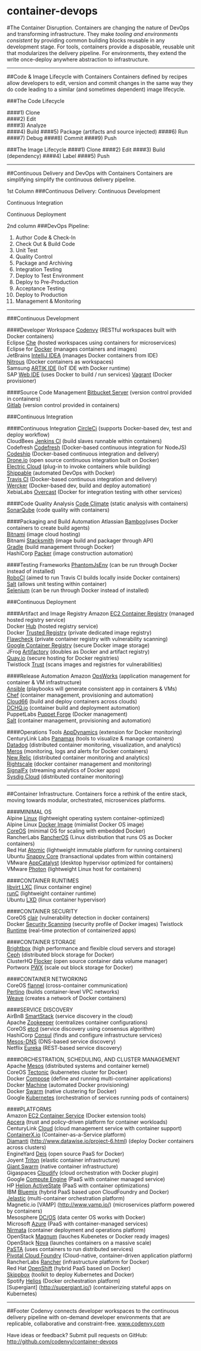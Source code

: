 ﻿# container-devops

#The Container Disruption.
Containers are changing the nature of DevOps and transforming infrastructure. They make *tooling and environments consistent* by providing common building blocks reusable in any development stage. For tools, containers provide a disposable, reusable unit that modularizes the delivery pipeline.  For environments, they extend the write once-deploy anywhere abstraction to infrastructure. 

----------------------------------------------------------------------

##Code & Image Lifecycle with Containers
Containers defined by recipes allow developers to edit, version and commit changes in the same way they do code leading to a similar (and sometimes dependent) image lifecycle.

###The Code Lifecycle

####1) Clone  
####2) Edit  
####3) Analyze  
####4) Build
####5) Package (artifacts and source injected)
####6) Run
####7) Debug
####8) Commit
####9) Push

###The Image Lifecycle
####1) Clone
####2) Edit
####3) Build (dependency)
####4) Label
####5) Push

----------------------------------------------------------------------

##Continuous Delivery and DevOps with Containers
Containers are simplifying simplify the continuous delivery pipeline.

1st Column
###Continuous Delivery:
Continuous Development

Continuous Integration

Continuous Deployment


2nd column
###DevOps Pipeline:
1. Author Code & Check-In
2. Check Out & Build Code
3. Unit Test
4. Quality Control
5. Package and Archiving
6. Integration Testing
7. Deploy to Test Environment
8. Deploy to Pre-Production
9. Acceptance Testing
10. Deploy to Production
11. Management & Monitoring

----------------------------------------------------------------------

###Continuous Development

####Developer Workspace
[Codenvy](https://codenvy.com/) (RESTful workspaces built with Docker containers)  
Eclipse [Che](http://www.eclipse.org/che/) (hosted workspaces using containers for microservices)  
Eclipse for [Docker](https://www.eclipse.org/community/eclipse_newsletter/2015/june/article3.php) (manages containers and images)  
JetBrains [IntelliJ IDEA](https://www.jetbrains.com/idea/) (manages Docker containers from IDE)  
[Nitrous](https://pro.nitrous.io/) (Docker containers as workspaces)  
Samsung [ARTIK IDE](https://www.eclipse.org/che/artik/) (IoT IDE with Docker runtime)  
SAP [Web IDE](https://hcp.sap.com/try.html) (uses Docker to build / run services)
[Vagrant](https://www.vagrantup.com/docs/provisioning/docker.html) (Docker provisioner)  

####Source Code Management
[Bitbucket Server](https://bitbucket.org/atlassian/docker-atlassian-bitbucket-server) (version control provided in containers)  
[Gitlab](http://doc.gitlab.com/omnibus/docker/) (version control provided in containers)  

###Continuous Integration

####Continuous Integration
[CircleCi](https://circleci.com/docs/docker) (supports Docker-based dev, test and deploy workflow)  
CloudBees [Jenkins CI](https://www.cloudbees.com/jenkins/about/code-quality-analysis) (build slaves runnable within  containers)  
Codefresh [Codefresh](http://codefresh.io/) (Docker-based continuous integration for NodeJS)  
[Codeship](https://codeship.com) (Docker-based continuous integration and delivery)  
[Drone.io](https://drone.io/) (open source continuous integration built on Docker)  
[Electric Cloud](http://electric-cloud.com/plugins/directory/p/docker/) (plug-in to invoke containers while building)  
[Shippable](https://app.shippable.com/) (automated DevOps with Docker)  
[Travis CI](https://travis-ci.org) (Docker-based continuous integration and delivery)  
[Wercker](http://wercker.com/) (Docker-based dev, build and deploy automation)  
XebiaLabs [Overcast](https://github.com/xebialabs/overcast) (Docker for integration testing with other services)  

####Code Quality Analysis
[Code Climate](https://codeclimate.com/) (static analysis with containers)  
[SonarQube](http://www.sonarqube.org/) (code quality with containers)  

####Packaging and Build Automation
Atlassian [Bamboo](https://www.atlassian.com/software/bamboo)(uses Docker containers to create build agents)  
[Bitnami](https://bitnami.com/) (image cloud hosting)  
Bitnami [Stacksmith](https://stacksmith.bitnami.com/) (image build and packager through API)  
[Gradle](https://gradle.org) (build management through Docker)  
HashiCorp [Packer](https://www.packer.io/) (image construction automation)  

####Testing Frameworks
[PhantomJsEnv](https://github.com/Codeception/PhantomJsEnv) (can be run through Docker instead of installed)  
[RoboCI](https://github.com/Codegyre/RoboCI) (aimed to run Travis CI builds locally inside Docker containers)  
[Salt](http://docs.saltstack.com/en/latest/ref/states/all/salt.states.dockerio.html) (allows unit testing within container)  
[Selenium](https://github.com/Codeception/SeleniumEnv) (can be run through Docker instead of installed)  


###Continuous Deployment

####Artifact and Image Registry
Amazon [EC2 Container Registry](https://aws.amazon.com/ecr/) (managed hosted registry service)  
Docker [Hub](https://hub.docker.com/) (hosted registry service)  
Docker [Trusted Registry](https://docs.docker.com/docker-trusted-registry/) (private dedicated image registry)  
[Flawcheck](https://flawcheck.com/) (private container registry with vulnerability scanning)  
[Google Container Registry](https://cloud.google.com/container-registry/) (secure Docker image storage)  
JFrog [Artifactory](http://www.jfrog.com/confluence/display/RTF/Docker+Repositories) (doubles as Docker and artifact registry)  
[Quay.io](https://quay.io/plans/) (secure hosting for Docker registries)  
Twistlock [Trust](https://www.twistlock.com/trust/) (scans images and registries for vulnerabilities)

####Release Automation
Amazon [OpsWorks](http://aws.amazon.com/opsworks/) (application management for container & VM infrastructure)  
[Ansible](http://www.ansible.com/docker) (playbooks will generate consistent app in containers & VMs)  
[Chef](https://www.chef.io/solutions/containers/) (container management, provisioning and automation)  
[Cloud66](http://www.cloud66.com/home) (build and deploy containers across clouds)  
[DCHQ.io](https://www.dchq.io/landing/index.html) (container build and deployment automation)  
PuppetLabs [Puppet Forge](https://forge.puppetlabs.com/tags/docker) (Docker management)  
[Salt](http://docs.saltstack.com/en/latest/ref/states/all/salt.states.dockerio.html) (container management, provisioning and automation)  

####Operations Tools
[AppDynamics](http://community.appdynamics.com/t5/eXchange-Community-AppDynamics/Docker-Monitoring-Extension/idi-p/14749) (extension for Docker monitoring)  
CenturyLink Labs [Panamax](http://panamax.io/) (tools to visualize & manage containers)  
[Datadog](https://www.datadoghq.com/blog/datadog-docker-etp/) (distributed container monitoring, visualization, and analytics)  
[Meros](https://meros.io/) (monitoring, logs and alerts for Docker containers)  
[New Relic](https://blog.newrelic.com/2015/05/06/docker-support-2/) (distributed container monitoring and analytics)  
[Rightscale](http://www.rightscale.com/blog/rightscale-news/announcing-docker-container-management-rightscale) (docker container management and monitoring)  
[SignalFx](http://blog.signalfx.com/signalfx-is-proud-to-join-the-docker-ecosystem-technology-partner-program) (streaming analytics of Docker apps)  
[Sysdig Cloud](https://sysdig.com/distributed-container-monitoring-sysdig-cloud-revolution/) (distributed container monitoring)  


----------------------------------------------------------------------

##Container Infrastructure.
Containers force a rethink of the entire stack, moving towards modular, orchestrated, microservices platforms.

####MINIMAL OS  
Alpine [Linux](http://www.alpinelinux.org) (lightweight operating system container-optimized)  
Alpine Linux [Docker Image](http://gliderlabs.viewdocs.io/docker-alpine/) (mimialist Docker OS image)  
[CoreOS](https://coreos.com/using-coreos/) (minimal OS for scaling with embedded Docker)  
RancherLabs [RancherOS](http://rancher.com/rancher-os/) (Linux distribution that runs OS as Docker containers)   
Red Hat [Atomic](http://www.projectatomic.io/) (lightweight immutable platform for running containers)  
Ubuntu [Snappy Core](http://www.ubuntu.com/cloud/snappy) (transactional updates from within containers)  
VMware [AppCatalyst](http://blogs.vmware.com/cloudnative/vmware-appcatalyst) (desktop hypervisor optimized for containers)  
VMware [Photon](https://vmware.github.io/photon/) (lightweight Linux host for containers)  

####CONTAINER RUNTIMES  
[libvirt LXC](https://libvirt.org/drvlxc.html) (linux container engine)  
[runC](https://runc.io/) (lightweight container runtime)  
Ubuntu [LXD](http://www.ubuntu.com/cloud/lxd) (linux container hypervisor)  

####CONTAINER SECURITY  
CoreOS [clair](https://github.com/coreos/clair) (vulnerability detection in docker containers)  
Docker [Security Scanning](https://blog.docker.com/2016/05/docker-security-scanning/) (security profile of Docker images)
Twistlock [Runtime](https://www.twistlock.com/runtime/) (real-time protection of containerized apps)

####CONTAINER STORAGE  
[Brightbox](https://brightbox.com) (high performance and flexible cloud servers and storage)  
[Ceph](http://ceph.com/) (distributed block storage for Docker)  
ClusterHQ [Flocker](https://clusterhq.com/2015/06/17/flocker-1-0/) (open source container data volume manager)  
Portworx [PWX](http://portworx.com/products/) (scale out block storage for Docker)  

####CONTAINER NETWORKING  
CoreOS [flannel](https://coreos.com/flannel/docs/latest/flannel-config.html) (cross-container communication)  
[Pertino](http://pertino.com/pertino-simplifies-networking-of-docker-containers-across-any-cloud-anywhere) (builds container-level VPC networks)  
[Weave](http://weave.in/) (creates a network of Docker containers)  

####SERVICE DISCOVERY  
AirBnB [SmartStack](http://nerds.airbnb.com/smartstack-service-discovery-cloud/) (service discovery in the cloud)  
Apache [Zookeeper](https://zookeeper.apache.org) (centralizes container configurations)  
CoreOS [etcd](https://github.com/coreos/etcd) (service discovery using consensus algorithm)  
HashiCorp [Consul](https://www.consul.io/) (finds and configure infrastructure services)  
[Mesos-DNS](https://github.com/mesosphere/mesos-dns) (DNS-based service discovery)  
Netflix [Eureka](https://github.com/Netflix/eureka) (REST-based service discovery)  

####ORCHESTRATION, SCHEDULING, AND CLUSTER MANAGEMENT  
Apache [Mesos](http://mesos.apache.org/) (distributed systems and container kernel)  
CoreOS [Tectonic](https://tectonic.com/) (kubernetes cluster for Docker)  
Docker [Compose](https://docs.docker.com/compose/) (define and running multi-container applications)  
Docker [Machine](https://docs.docker.com/machine/) (automated Docker provisioning)  
Docker [Swarm](https://docs.docker.com/swarm/) (native clustering for Docker)  
Google [Kubernetes](http://kubernetes.io/) (orchestration of services running pods of containers)  

####PLATFORMS  
Amazon [EC2 Container Service](http://aws.amazon.com/ecs/) (Docker extension tools)  
[Apcera](https://www.apcera.com) (trust and policy-driven platform for container workloads)   
CenturyLink [Cloud](https://www.ctl.io/) (cloud management service with container support)  
[ContainerX.io](http://containerx.io/) (Container-as-a-Service platform)  
[Diamanti](https://diamanti.com) (http://www.datawise.io/project-6.html) (deploy Docker containers across clusters)  
EngineYard [Deis](http://deis.io/overview/) (open source PaaS for Docker)  
Joyent [Triton](https://www.joyent.com/) (elastic container infrastructure)  
[Giant Swarm](https://giantswarm.io/) (native container infrastructure)  
Gigaspaces [Cloudify](http://getcloudify.org/) (cloud orchestration with Docker plugin)  
Google [Compute Engine](https://cloud.google.com/compute/) (PaaS with container managed service)  
HP [Helion ActiveState](http://www8.hp.com/us/en/cloud/helion-devplatform-overview.html) (PaaS with container optimizations)  
IBM [Bluemix](https://console.ng.bluemix.net/) (hybrid PaaS based upon CloudFoundry and Docker)  
[Jelastic](https://jelastic.com/docker/) (multi-container orchestration platform)  
Magnetic.io [VAMP] (http://www.vamp.io/) (microservices platform powered by containers)  
Mesosphere [DC/OS](https://mesosphere.com/enterprise/) (data center OS works with Docker)  
Microsoft [Azure](https://azure.microsoft.com/en-us/) (PaaS with container-managed services)  
[Nirmata](http://nirmata.com/tag/docker/) (container deployment and operations platform)  
OpenStack [Magnum](https://wiki.openstack.org/wiki/Magnum) (lauches Kubenetes or Docker ready images)  
OpenStack [Nova](https://wiki.openstack.org/wiki/Docker) (launches containers on a massive scale)  
[PaSTA](https://github.com/Yelp/paasta) (uses containers to run distributed services)  
[Pivotal Cloud Foundry](http://pivotal.io/) (Cloud-native, container-driven application platform)  
RancherLabs [Rancher](http://rancher.com/rancher/) (infrastructure platform for Docker)  
Red Hat [OpenShift](https://www.openshift.com/) (hybrid PaaS based on Docker)  
[Skippbox](http://www.skippbox.com/) (toolkit to deploy Kubernetes and Docker)  
Spotify [Helios](https://github.com/spotify/helios) (Docker orchestration platform)  
[Supergiant] (http://supergiant.io/) (containerizing stateful apps on Kubernetes)


----------------------------------------------------------------------
##Footer
Codenvy connects developer workspaces to the continuous delivery pipeline with on-demand developer environments that are replicable, collaborative and constraint-free.  www.codenvy.com

Have ideas or feedback? Submit pull requests on GitHub: http://github.com/codenvy/container-devops
